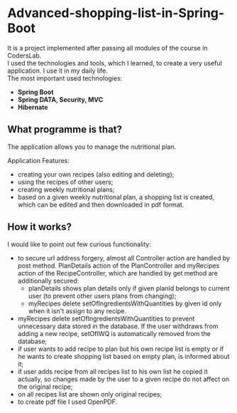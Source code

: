 # Advanced-shopping-list-in-Spring-Boot
It is a project implemented after passing all modules of the course in CodersLab. \
I used the technologies and tools, which I learned, to create a very useful application. I use it in my daily life. \
The most important used technologies:
- __Spring Boot__
- __Spring DATA, Security, MVC__
- __Hibernate__
## What programme is that?
The application allows you to manage the nutritional plan.

Application Features:
- creating your own recipes (also editing and deleting);
- using the recipes of other users;
- creating weekly nutritional plans;
- based on a given weekly nutritional plan, a shopping list is created, which can be edited and then downloaded in pdf format.
## How it works? 
I would like to point out few curious functionality:
- to secure url address forgery, almost all Controller action are handled by post method. PlanDetails action of the PlanController and myRecipes action of the RecipeController, which are handled by get method are additionally secured:
    - planDetails shows plan details only if given planId belongs to current user (to prevent other users plans from changing);
    - myRecipes delete setOfIngredientsWithQuantities by given id only when it isn't assign to any recipe.
- myRecipes delete setOfIngredientsWithQuantities to prevent unnecessary data stored in the database. If the user withdraws from adding a new recipe, setOfIWQ is automatically removed from the database;
- if user wants to add recipe to plan but his own recipe list is empty or if he wants to create shopping list based on empty plan, is informed about it;
- if user adds recipe from all recipes list to his own list he copied it actually, so changes made by the user to a given recipe do not affect on the original recipe;
- on all recipes list are shown only original recipes;
- to create pdf file I used OpenPDF.